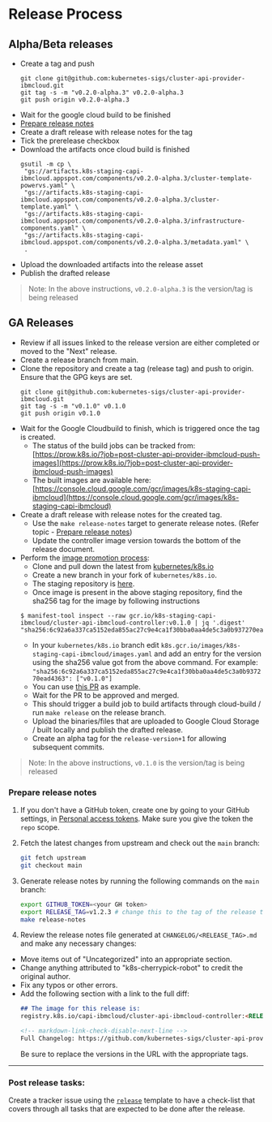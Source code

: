 # Release Process

## Alpha/Beta releases
- Create a tag and push
    ```shell
    git clone git@github.com:kubernetes-sigs/cluster-api-provider-ibmcloud.git
    git tag -s -m "v0.2.0-alpha.3" v0.2.0-alpha.3
    git push origin v0.2.0-alpha.3
    ```
- Wait for the google cloud build to be finished 
- [Prepare release notes](#prepare-release-notes)
- Create a draft release with release notes for the tag
- Tick the prerelease checkbox
- Download the artifacts once cloud build is finished
     ```shell
    gsutil -m cp \
      "gs://artifacts.k8s-staging-capi-ibmcloud.appspot.com/components/v0.2.0-alpha.3/cluster-template-powervs.yaml" \
      "gs://artifacts.k8s-staging-capi-ibmcloud.appspot.com/components/v0.2.0-alpha.3/cluster-template.yaml" \
      "gs://artifacts.k8s-staging-capi-ibmcloud.appspot.com/components/v0.2.0-alpha.3/infrastructure-components.yaml" \
      "gs://artifacts.k8s-staging-capi-ibmcloud.appspot.com/components/v0.2.0-alpha.3/metadata.yaml" \
      .
    ```
- Upload the downloaded artifacts into the release asset
- Publish the drafted release
> Note: In the above instructions, `v0.2.0-alpha.3` is the version/tag is being released

## GA Releases
- Review if all issues linked to the release version are either completed or moved to the "Next" release.
- Create a release branch from main.
- Clone the repository and create a tag (release tag) and push to origin. Ensure that the GPG keys are set.
    ```shell
    git clone git@github.com:kubernetes-sigs/cluster-api-provider-ibmcloud.git
    git tag -s -m "v0.1.0" v0.1.0
    git push origin v0.1.0
    ```
- Wait for the Google Cloudbuild to finish, which is triggered once the tag is created.
  - The status of the build jobs can be tracked from: [https://prow.k8s.io/?job=post-cluster-api-provider-ibmcloud-push-images](https://prow.k8s.io/?job=post-cluster-api-provider-ibmcloud-push-images)
  - The built images are available here: [https://console.cloud.google.com/gcr/images/k8s-staging-capi-ibmcloud](https://console.cloud.google.com/gcr/images/k8s-staging-capi-ibmcloud)
- Create a draft release with release notes for the created tag.
  - Use the `make release-notes` target to generate release notes. (Refer topic - [Prepare release notes](https://github.com/kubernetes-sigs/cluster-api-provider-ibmcloud/blob/main/docs/book/src/developer/release.md#prepare-release-notes))
  - Update the controller image version towards the bottom of the release document.
- Perform the [image promotion process](https://github.com/kubernetes/k8s.io/tree/main/registry.k8s.io#image-promoter):
  - Clone and pull down the latest from [kubernetes/k8s.io](https://github.com/kubernetes/k8s.io)
  - Create a new branch in your fork of `kubernetes/k8s.io`. 
  - The staging repository is [here](https://console.cloud.google.com/gcr/images/k8s-staging-capi-ibmcloud/GLOBAL).
  - Once image is present in the above staging repository, find the sha256 tag for the image by following instructions
  ```shell
  $ manifest-tool inspect --raw gcr.io/k8s-staging-capi-ibmcloud/cluster-api-ibmcloud-controller:v0.1.0 | jq '.digest'
  "sha256:6c92a6a337ca5152eda855ac27c9e4ca1f30bba0aa4de5c3a0b937270ead4363"
  ```
  - In your `kubernetes/k8s.io` branch edit `k8s.gcr.io/images/k8s-staging-capi-ibmcloud/images.yaml` and add an entry for the version using the sha256 value got from the above command. For example: `"sha256:6c92a6a337ca5152eda855ac27c9e4ca1f30bba0aa4de5c3a0b937270ead4363": ["v0.1.0"]`
  - You can use [this PR](https://github.com/kubernetes/k8s.io/pull/7780) as example.
  - Wait for the PR to be approved and merged.
  - This should trigger a build job to build artifacts through cloud-build / run `make release` on the release branch.
  - Upload the binaries/files that are uploaded to Google Cloud Storage / built locally and publish the drafted release.
  - Create an alpha tag for the `release-version+1` for allowing subsequent commits.

> Note: In the above instructions, `v0.1.0` is the version/tag is being released

### Prepare release notes

1. If you don't have a GitHub token, create one by going to your GitHub settings, in [Personal access tokens](https://github.com/settings/tokens). Make sure you give the token the `repo` scope.

2. Fetch the latest changes from upstream and check out the `main` branch:

    ```sh
    git fetch upstream
    git checkout main
    ```

3. Generate release notes by running the following commands on the `main` branch:

    ```sh
    export GITHUB_TOKEN=<your GH token>
    export RELEASE_TAG=v1.2.3 # change this to the tag of the release to be cut
    make release-notes
    ```

4. Review the release notes file generated at `CHANGELOG/<RELEASE_TAG>.md` and make any necessary changes:

  - Move items out of "Uncategorized" into an appropriate section.
  - Change anything attributed to "k8s-cherrypick-robot" to credit the original author.
  - Fix any typos or other errors.
  - Add the following section with a link to the full diff:
      ```md
      ## The image for this release is:
      registry.k8s.io/capi-ibmcloud/cluster-api-ibmcloud-controller:<RELEASE_TAG>

      <!-- markdown-link-check-disable-next-line -->
      Full Changelog: https://github.com/kubernetes-sigs/cluster-api-provider-ibmcloud/compare/v0.9.0...v0.10.0
      ```
    Be sure to replace the versions in the URL with the appropriate tags.
---
### Post release tasks: 

Create a tracker issue using the [`release`](https://github.com/kubernetes-sigs/cluster-api-provider-ibmcloud/blob/main/.github/ISSUE_TEMPLATE/release.md) template to have a check-list that covers through all tasks that are expected to be done after the release.
